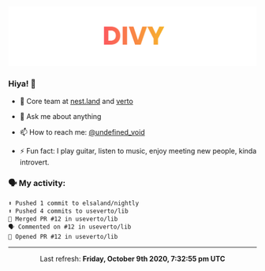 
![](https://github.com/divy-work/divy-work/raw/master/assets/divy.png)

### Hiya! 👋

- 🔭 Core team at [nest.land](https://github.com/nestdotland/nest.land) and [verto](https://github.com/useverto/verto)

- 💬 Ask me about anything

- 📫 How to reach me: [@undefined_void](https://instagram.com/divy.exe)

- ⚡ Fun fact: I play guitar, listen to music, enjoy meeting new people, kinda introvert.

### 🗣 My activity:

```
⬆️ Pushed 1 commit to elsaland/nightly
⬆️ Pushed 4 commits to useverto/lib
🎉 Merged PR #12 in useverto/lib
🗣 Commented on #12 in useverto/lib
💪 Opened PR #12 in useverto/lib
```

------------
<p align="center">Last refresh: <b>Friday, October 9th 2020, 7:32:55 pm UTC</b></p>
